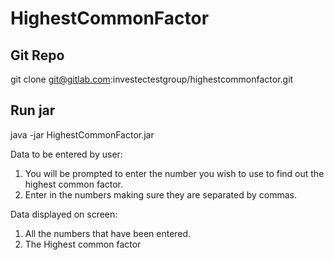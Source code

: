 # HighestCommonFactor


## Git Repo

git clone git@gitlab.com:investectestgroup/highestcommonfactor.git

## Run jar

java -jar  HighestCommonFactor.jar

Data to be entered by user:
1) You will be prompted to enter the number you wish to use to find out the highest common factor.
2) Enter in the numbers making sure they are separated by commas.

Data displayed on screen:
1) All the numbers that have been entered.
2) The Highest common factor
